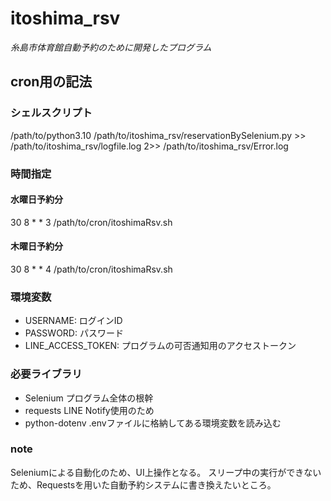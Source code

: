 # itoshima_rsv
*糸島市体育館自動予約のために開発したプログラム*

## cron用の記法
### シェルスクリプト
/path/to/python3.10 /path/to/itoshima_rsv/reservationBySelenium.py >> /path/to/itoshima_rsv/logfile.log 2>> /path/to/itoshima_rsv/Error.log

### 時間指定
#### 水曜日予約分
30 8 * * 3 /path/to/cron/itoshimaRsv.sh

#### 木曜日予約分
30 8 * * 4 /path/to/cron/itoshimaRsv.sh


### 環境変数
- USERNAME: ログインID
- PASSWORD: パスワード
- LINE_ACCESS_TOKEN: プログラムの可否通知用のアクセストークン


### 必要ライブラリ
- Selenium
    プログラム全体の根幹
- requests
    LINE Notify使用のため
- python-dotenv
    .envファイルに格納してある環境変数を読み込む

### note
Seleniumによる自動化のため、UI上操作となる。
スリープ中の実行ができないため、Requestsを用いた自動予約システムに書き換えたいところ。
